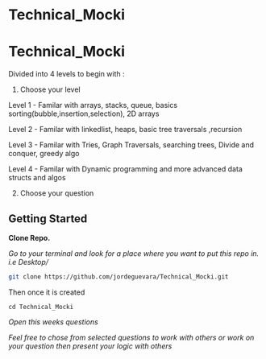 # Technical_Mocki

# Technical_Mocki

Divided into 4 levels to begin with :

1. Choose your level

Level 1 - Familar with arrays, stacks, queue, basics sorting(bubble,insertion,selection), 2D arrays

Level 2 - Familar with linkedlist, heaps, basic tree traversals ,recursion

Level 3 - Familar with Tries, Graph Traversals, searching trees, Divide and conquer, greedy algo

Level 4 - Familar with Dynamic programming and more advanced data structs and algos

2. Choose your question

## Getting Started

<b>Clone Repo. </b>

<i>Go to your terminal and look for a place where you want to put this repo in. i.e Desktop/ </i>

```sh
git clone https://github.com/jordeguevara/Technical_Mocki.git
```

Then once it is created 

  ```
  cd Technical_Mocki
  ```

<i> Open this weeks questions

Feel free to chose from selected questions to work with others
or work on your question then present your logic with others
<i >

